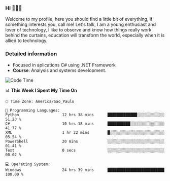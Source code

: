


### Hi 🙋🏽‍♂️

Welcome to my profile, here you should find a little bit of everything, if something interests you, call me! Let's talk,
I am a young enthusiast and lover of technology, I like to observe and know how things really work behind the curtains, 
education will transform the world, especially when it is allied to technology.

### Detailed information
* Focused in aplications C# using .NET Framework
* **Course**: Analysis and systems development.

<!--START_SECTION:waka-->
![Code Time](http://img.shields.io/badge/Code%20Time-353%20hrs%204%20mins-blue)

📊 **This Week I Spent My Time On** 

```text
🕑︎ Time Zone: America/Sao_Paulo

💬 Programming Languages: 
Python                   12 hrs 38 mins      █████████████░░░░░░░░░░░░   51.23 % 
C#                       10 hrs 18 mins      ██████████░░░░░░░░░░░░░░░   41.77 % 
XML                      1 hr 22 mins        █░░░░░░░░░░░░░░░░░░░░░░░░   05.54 % 
PowerShell               20 mins             ░░░░░░░░░░░░░░░░░░░░░░░░░   01.41 % 
Text                     0 secs              ░░░░░░░░░░░░░░░░░░░░░░░░░   00.02 % 

💻 Operating System: 
Windows                  24 hrs 39 mins      █████████████████████████   100.00 % 
```


<!--END_SECTION:waka-->



